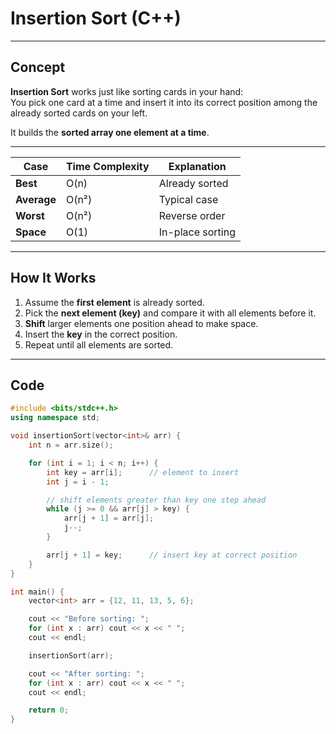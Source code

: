 #  Insertion Sort (C++)

---

##  Concept

**Insertion Sort** works just like sorting cards in your hand:  
You pick one card at a time and insert it into its correct position among the already sorted cards on your left.

It builds the **sorted array one element at a time**.

---
| Case        | Time Complexity | Explanation      |
| ----------- | --------------- | ---------------- |
| **Best**    | O(n)            | Already sorted   |
| **Average** | O(n²)           | Typical case     |
| **Worst**   | O(n²)           | Reverse order    |
| **Space**   | O(1)            | In-place sorting |


---

##  How It Works

1. Assume the **first element** is already sorted.  
2. Pick the **next element (key)** and compare it with all elements before it.  
3. **Shift** larger elements one position ahead to make space.  
4. Insert the **key** in the correct position.  
5. Repeat until all elements are sorted.

---

##  Code

```cpp
#include <bits/stdc++.h>
using namespace std;

void insertionSort(vector<int>& arr) {
    int n = arr.size();

    for (int i = 1; i < n; i++) {
        int key = arr[i];      // element to insert
        int j = i - 1;

        // shift elements greater than key one step ahead
        while (j >= 0 && arr[j] > key) {
            arr[j + 1] = arr[j];
            j--;
        }

        arr[j + 1] = key;      // insert key at correct position
    }
}

int main() {
    vector<int> arr = {12, 11, 13, 5, 6};

    cout << "Before sorting: ";
    for (int x : arr) cout << x << " ";
    cout << endl;

    insertionSort(arr);

    cout << "After sorting: ";
    for (int x : arr) cout << x << " ";
    cout << endl;

    return 0;
}
